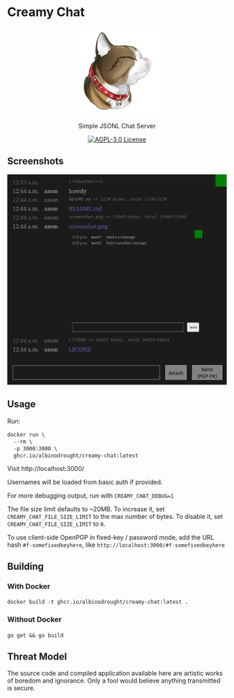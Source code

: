 # Creamy Chat

<p align="center">
    <img src="./logo.png" alt="Creamy Chat Cat Logo">
    <p align="center">Simple JSONL Chat Server</p>
    <p align="center">
        <a href="https://github.com/AlbinoDrought/creamy-chat/blob/master/LICENSE"><img alt="AGPL-3.0 License" src="https://img.shields.io/github/license/AlbinoDrought/creamy-chat"></a>
    </p>
</p>

## Screenshots

![](./screenshot.png)

## Usage

Run:

```
docker run \
  --rm \
  -p 3000:3000 \
  ghcr.io/albinodrought/creamy-chat:latest
```

Visit http://localhost:3000/

Usernames will be loaded from basic auth if provided.

For more debugging output, run with `CREAMY_CHAT_DEBUG=1`

The file size limit defaults to ~20MB. To increase it, set `CREAMY_CHAT_FILE_SIZE_LIMIT` to the max number of bytes. To disable it, set `CREAMY_CHAT_FILE_SIZE_LIMIT` to `0`.

To use client-side OpenPGP in fixed-key / password mode, add the URL hash `#f-somefixedkeyhere`, like `http://localhost:3000/#f-somefixedkeyhere`

## Building

### With Docker

`docker build -t ghcr.io/albinodrought/creamy-chat:latest .`

### Without Docker

`go get && go build`

## Threat Model

The source code and compiled application available here are artistic works of boredom and ignorance. Only a fool would believe anything transmitted is secure.
